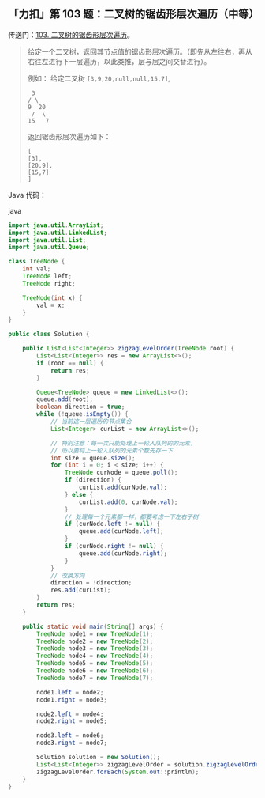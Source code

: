 ## 「力扣」第 103 题：二叉树的锯齿形层次遍历（中等）

传送门：[103. 二叉树的锯齿形层次遍历](https://leetcode-cn.com/problems/binary-tree-zigzag-level-order-traversal/)。

> 给定一个二叉树，返回其节点值的锯齿形层次遍历。（即先从左往右，再从右往左进行下一层遍历，以此类推，层与层之间交替进行）。
>
> 例如：
> 给定二叉树 `[3,9,20,null,null,15,7]`,
>
> ```
>  3
> / \
> 9  20
>  /  \
> 15   7
> ```
>
> 返回锯齿形层次遍历如下：
>
> ```
> [
> [3],
> [20,9],
> [15,7]
> ]
> ```

Java 代码：

java

```java
import java.util.ArrayList;
import java.util.LinkedList;
import java.util.List;
import java.util.Queue;

class TreeNode {
    int val;
    TreeNode left;
    TreeNode right;

    TreeNode(int x) {
        val = x;
    }
}

public class Solution {

    public List<List<Integer>> zigzagLevelOrder(TreeNode root) {
        List<List<Integer>> res = new ArrayList<>();
        if (root == null) {
            return res;
        }

        Queue<TreeNode> queue = new LinkedList<>();
        queue.add(root);
        boolean direction = true;
        while (!queue.isEmpty()) {
            // 当前这一层遍历的节点集合
            List<Integer> curList = new ArrayList<>();

            // 特别注意：每一次只能处理上一轮入队列的的元素，
            // 所以要将上一轮入队列的元素个数先存一下
            int size = queue.size();
            for (int i = 0; i < size; i++) {
                TreeNode curNode = queue.poll();
                if (direction) {
                    curList.add(curNode.val);
                } else {
                    curList.add(0, curNode.val);
                }
                // 处理每一个元素都一样，都要考虑一下左右子树
                if (curNode.left != null) {
                    queue.add(curNode.left);
                }
                if (curNode.right != null) {
                    queue.add(curNode.right);
                }
            }
            // 改换方向
            direction = !direction;
            res.add(curList);
        }
        return res;
    }

    public static void main(String[] args) {
        TreeNode node1 = new TreeNode(1);
        TreeNode node2 = new TreeNode(2);
        TreeNode node3 = new TreeNode(3);
        TreeNode node4 = new TreeNode(4);
        TreeNode node5 = new TreeNode(5);
        TreeNode node6 = new TreeNode(6);
        TreeNode node7 = new TreeNode(7);

        node1.left = node2;
        node1.right = node3;

        node2.left = node4;
        node2.right = node5;

        node3.left = node6;
        node3.right = node7;

        Solution solution = new Solution();
        List<List<Integer>> zigzagLevelOrder = solution.zigzagLevelOrder(node1);
        zigzagLevelOrder.forEach(System.out::println);
    }
}
```